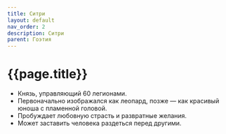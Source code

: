 ```yaml
---
title: Ситри
layout: default
nav_order: 2
description: Ситри
parent: Гоэтия
---
```


# {{page.title}}

- Князь, управляющий 60 легионами.
- Первоначально изображался как леопард, позже — как красивый юноша с пламенной головой.
- Пробуждает любовную страсть и развратные желания.
- Может заставить человека раздеться перед другими.
